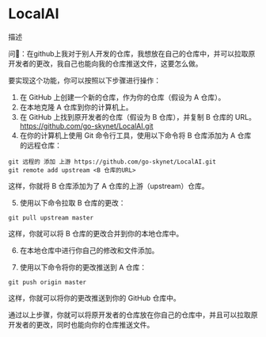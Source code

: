 # LocalAI
描述



问🙋：在github上我对于别人开发的仓库，我想放在自己的仓库中，并可以拉取原开发者的更改，我自己也能向我的仓库推送文件，这要怎么做。

要实现这个功能，你可以按照以下步骤进行操作：

1. 在 GitHub 上创建一个新的仓库，作为你的仓库（假设为 A 仓库）。
2. 在本地克隆 A 仓库到你的计算机上。
3. 在 GitHub 上找到原开发者的仓库（假设为 B 仓库），并复制 B 仓库的 URL。https://github.com/go-skynet/LocalAI.git
4. 在你的计算机上使用 Git 命令行工具，使用以下命令将 B 仓库添加为 A 仓库的远程仓库：

```
git 远程的 添加 上游 https://github.com/go-skynet/LocalAI.git
git remote add upstream <B 仓库的URL>
```

这样，你就将 B 仓库添加为了 A 仓库的上游（upstream）仓库。

5. 使用以下命令拉取 B 仓库的更改：

```
git pull upstream master
```

这样，你就可以将 B 仓库的更改合并到你的本地仓库中。

6. 在本地仓库中进行你自己的修改和文件添加。

7. 使用以下命令将你的更改推送到 A 仓库：

```
git push origin master
```

这样，你就可以将你的更改推送到你的 GitHub 仓库中。

通过以上步骤，你就可以将原开发者的仓库放在你自己的仓库中，并且可以拉取原开发者的更改，同时也能向你的仓库推送文件。
